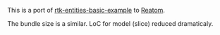 This is a port of [rtk-entities-basic-example](https://codesandbox.io/s/rtk-entities-basic-example-4jg0m) to [Reatom](https://www.reatom.dev/packages/npm-react).

The bundle size is a similar. LoC for model (slice) reduced dramaticaly.
